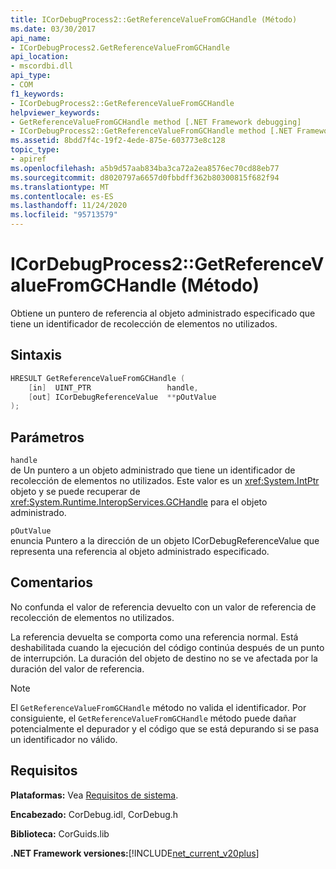 ```yaml
---
title: ICorDebugProcess2::GetReferenceValueFromGCHandle (Método)
ms.date: 03/30/2017
api_name:
- ICorDebugProcess2.GetReferenceValueFromGCHandle
api_location:
- mscordbi.dll
api_type:
- COM
f1_keywords:
- ICorDebugProcess2::GetReferenceValueFromGCHandle
helpviewer_keywords:
- GetReferenceValueFromGCHandle method [.NET Framework debugging]
- ICorDebugProcess2::GetReferenceValueFromGCHandle method [.NET Framework debugging]
ms.assetid: 8bdd7f4c-19f2-4ede-875e-603773e8c128
topic_type:
- apiref
ms.openlocfilehash: a5b9d57aab834ba3ca72a2ea8576ec70cd88eb77
ms.sourcegitcommit: d8020797a6657d0fbbdff362b80300815f682f94
ms.translationtype: MT
ms.contentlocale: es-ES
ms.lasthandoff: 11/24/2020
ms.locfileid: "95713579"
---
```

# <a name="icordebugprocess2getreferencevaluefromgchandle-method"></a>ICorDebugProcess2::GetReferenceValueFromGCHandle (Método)

Obtiene un puntero de referencia al objeto administrado especificado que tiene un identificador de recolección de elementos no utilizados.  
  
## <a name="syntax"></a>Sintaxis  
  
```cpp  
HRESULT GetReferenceValueFromGCHandle (  
    [in]  UINT_PTR                 handle,  
    [out] ICorDebugReferenceValue  **pOutValue  
);  
```  
  
## <a name="parameters"></a>Parámetros  

 `handle`  
 de Un puntero a un objeto administrado que tiene un identificador de recolección de elementos no utilizados. Este valor es un <xref:System.IntPtr> objeto y se puede recuperar de <xref:System.Runtime.InteropServices.GCHandle> para el objeto administrado.  
  
 `pOutValue`  
 enuncia Puntero a la dirección de un objeto ICorDebugReferenceValue que representa una referencia al objeto administrado especificado.  
  
## <a name="remarks"></a>Comentarios  

 No confunda el valor de referencia devuelto con un valor de referencia de recolección de elementos no utilizados.  
  
 La referencia devuelta se comporta como una referencia normal. Está deshabilitada cuando la ejecución del código continúa después de un punto de interrupción. La duración del objeto de destino no se ve afectada por la duración del valor de referencia.  
  
> [!NOTE]
> El `GetReferenceValueFromGCHandle` método no valida el identificador. Por consiguiente, el `GetReferenceValueFromGCHandle` método puede dañar potencialmente el depurador y el código que se está depurando si se pasa un identificador no válido.  
  
## <a name="requirements"></a>Requisitos  

 **Plataformas:** Vea [Requisitos de sistema](../../get-started/system-requirements.md).  
  
 **Encabezado:** CorDebug.idl, CorDebug.h  
  
 **Biblioteca:** CorGuids.lib  
  
 **.NET Framework versiones:**[!INCLUDE[net_current_v20plus](../../../../includes/net-current-v20plus-md.md)]
